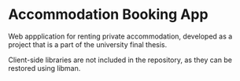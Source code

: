 # Accommodation Booking App

Web appplication for renting private accommodation, developed as a project that is a part of the university final thesis.

Client-side libraries are not included in the repository, as they can be restored using libman.